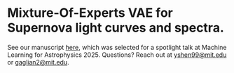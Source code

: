 # Mixture-Of-Experts VAE for Supernova light curves and spectra. 
See our manuscript [here](https://ml4astro.github.io/icml2025/assets/camera_ready/33_Mixture_of_Expert_Variation.pdf), which was selected for a spotlight talk at Machine Learning for Astrophysics 2025. Questions? Reach out at yshen99@mit.edu or gaglian2@mit.edu.
